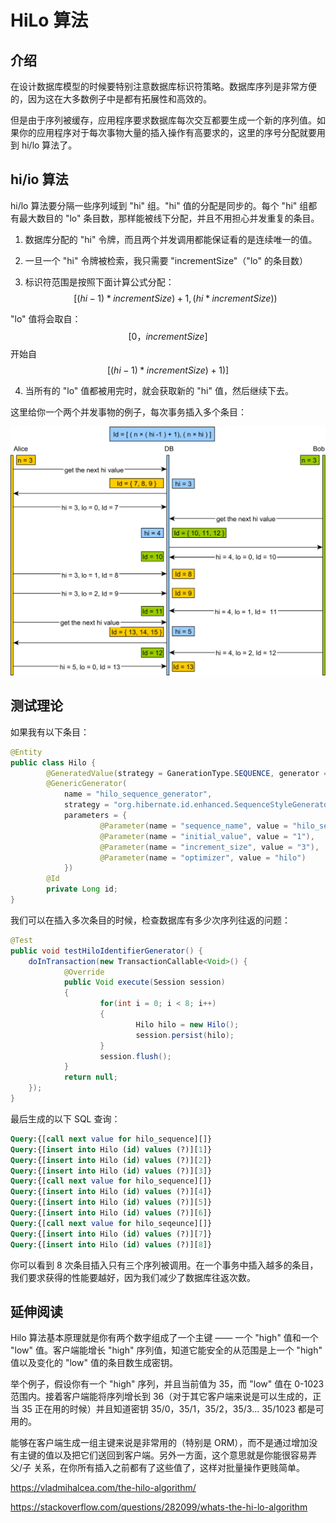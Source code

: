 # HiLo 算法

## 介绍

在设计数据库模型的时候要特别注意数据库标识符策略。数据库序列是非常方便的，因为这在大多数例子中是都有拓展性和高效的。

但是由于序列被缓存，应用程序要求数据库每次交互都要生成一个新的序列值。如果你的应用程序对于每次事物大量的插入操作有高要求的，这里的序号分配就要用到 hi/lo 算法了。

## hi/io 算法

hi/lo 算法要分隔一些序列域到 "hi" 组。"hi" 值的分配是同步的。每个 "hi" 组都有最大数目的 "lo" 条目数，那样能被线下分配，并且不用担心并发重复的条目。

1. 数据库分配的 "hi" 令牌，而且两个并发调用都能保证看的是连续唯一的值。

2. 一旦一个 "hi" 令牌被检索，我只需要 "incrementSize"（"lo" 的条目数）

3. 标识符范围是按照下面计算公式分配：
   $$
   [(hi -1)*incrementSize)+1,(hi*incrementSize))
   $$

"lo" 值将会取自：
$$
[0，incrementSize]
$$
开始自
$$
[(hi-1)*incrementSize)+1)]
$$

4. 当所有的 "lo" 值都被用完时，就会获取新的 "hi" 值，然后继续下去。

这里给你一个两个并发事物的例子，每次事务插入多个条目：

![](asserts/HiLoAlgorithm.png)

## 测试理论

如果我有以下条目：

```java
@Entity
public class Hilo {
		@GeneratedValue(strategy = GanerationType.SEQUENCE, generator = "hilo_sequence_generator")
		@GenericGenerator(
			name = "hilo_sequence_generator",
			strategy = "org.hibernate.id.enhanced.SequenceStyleGenerator",
			parameters = {
					@Parameter(name = "sequence_name", value = "hilo_sequence"),
					@Parameter(name = "initial_value", value = "1"),
					@Parameter(name = "increment_size", value = "3"),
					@Parameter(name = "optimizer", value = "hilo")
			})
		@Id
		private Long id;
}
```

我们可以在插入多次条目的时候，检查数据库有多少次序列往返的问题：

```java
@Test
public void testHiloIdentifierGenerator() {
	doInTransaction(new TransactionCallable<Void>() {
			@Override
			public Void execute(Session session)
			{
					for(int i = 0; i < 8; i++)
					{
							Hilo hilo = new Hilo();
							session.persist(hilo);
					}
					session.flush();
			}
			return null;
	});
}
```

最后生成的以下 SQL 查询：

```sql
Query:{[call next value for hilo_sequence][]}
Query:{[insert into Hilo (id) values (?)][1]}
Query:{[insert into Hilo (id) values (?)][2]}
Query:{[insert into Hilo (id) values (?)][3]}
Query:{[call next value for hilo_sequence][]}
Query:{[insert into Hilo (id) values (?)][4]}
Query:{[insert into Hilo (id) values (?)][5]}
Query:{[insert into Hilo (id) values (?)][6]}
Query:{[call next value for hilo_seqeunce][]}
Query:{[insert into Hilo (id) values (?)][7]}
Query:{[insert into Hilo (id) values (?)][8]}
```

你可以看到 8 次条目插入只有三个序列被调用。在一个事务中插入越多的条目，我们要求获得的性能要越好，因为我们减少了数据库往返次数。

## 延伸阅读

Hilo 算法基本原理就是你有两个数字组成了一个主键 —— 一个 "high" 值和一个 "low" 值。客户端能增长 "high" 序列值，知道它能安全的从范围是上一个 "high" 值以及变化的 "low" 值的条目数生成密钥。

举个例子，假设你有一个 "high" 序列，并且当前值为 35，而 "low" 值在 0-1023 范围内。接着客户端能将序列增长到 36（对于其它客户端来说是可以生成的，正当 35 正在用的时候）并且知道密钥 35/0，35/1，35/2，35/3... 35/1023 都是可用的。

能够在客户端生成一组主键来说是非常用的（特别是 ORM），而不是通过增加没有主键的值以及把它们送回到客户端。另外一方面，这个意思就是你能很容易弄 父/子 关系，在你所有插入之前都有了这些值了，这样对批量操作更贱简单。

https://vladmihalcea.com/the-hilo-algorithm/

https://stackoverflow.com/questions/282099/whats-the-hi-lo-algorithm